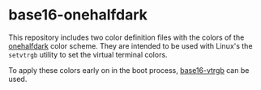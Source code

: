 # base16-onehalfdark

This repository includes two color definition files with the colors of the
[onehalfdark](https://github.com/sonph/onehalf) color scheme. They are intended
to be used with Linux's the `setvtrgb` utility to set the virtual terminal
colors.

To apply these colors early on in the boot process,
[base16-vtrgb](https://github.com/coderonline/base16-vtrgb) can be used.
